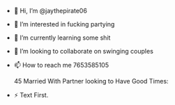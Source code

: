 - 👋 Hi, I’m @jaythepirate06
- 👀 I’m interested in fucking partying
- 🌱 I’m currently learning some shit
- 💞️ I’m looking to collaborate on swinging couples
- 📫 How to reach me 7653585105

  45 Married With Partner looking to Have Good Times:
- ⚡ Text First.

<!---
jaythepirate06/jaythepirate06 is a ✨ special ✨ repository because its `README.md` (this file) appears on your GitHub profile.
You can click the Preview link to take a look at your changes.
--->

